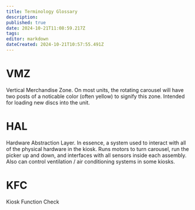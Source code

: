 ```yaml
---
title: Terminology Glossary
description: 
published: true
date: 2024-10-21T11:08:59.217Z
tags: 
editor: markdown
dateCreated: 2024-10-21T10:57:55.491Z
---
```


# VMZ
Vertical Merchandise Zone. On most units, the rotating carousel will have two posts of a noticable color (often yellow) to signify this zone. Intended for loading new discs into the unit.

# HAL
Hardware Abstraction Layer. In essence, a system used to interact with all of the physical hardware in the kiosk. Runs motors to turn carousel, run the picker up and down, and interfaces with all sensors inside each assembly. Also can control ventilation / air conditioning systems in some kiosks.

# KFC
Kiosk Function Check